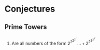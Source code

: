 # Conjectures

## Prime Towers
1. Are all numbers of the form $2^{2^{2^{2^{{\cdot}^{{\cdot}^{\cdot}}}}}}...+2^{2^{2^{2^{2^{\cdot}}}}}$

